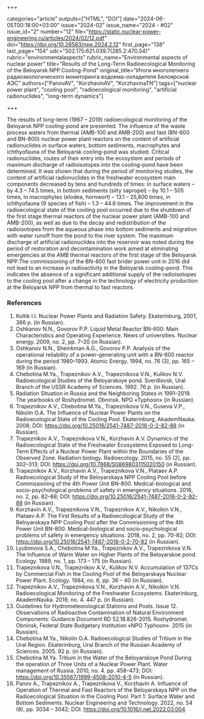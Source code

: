 +++

categories="article"
outputs=["HTML", "DOI"]
date="2024-06-05T00:18:00+03:00"
issue="2024-02"
issue_name="2024 - #02"
issue_id="2"
number="12"
file="https://static.nuclear-power-engineering.ru/articles/2024/02/12.pdf"
doi="https://doi.org/10.26583/npe.2024.2.12"
first_page="138"
last_page="154"
udc="502.175:621.039.7(285.2:470.54)"
rubric="environmentalaspects"
rubric_name="Environmental aspects of nuclear power"
title="Results of the Long-Term Radioecological Monitoring of the Beloyarsk NPP Cooling-Pond"
original_title="Итоги многолетнего радиоэкологического мониторинга водоема-охладителя Белоярской АЭС"
authors=["PanovAV", "KorzhavinAV", "KorzhavinaTN"]
tags=["nuclear power plant", "cooling pool", "radioecological monitoring", "artificial radionuclides", "long-term dynamics"]

+++

The results of long-term (1967 – 2019) radioecological monitoring of the Beloyarsk NPP cooling-pond are presented.
The influence of the waste process waters from thermal (AMB-100 and AMB-200) and fast (BN-600 and BN-800) nuclear power plant reactors on the content of artificial radionuclides in surface waters, bottom sediments, macrophytes and ichthyofauna of the Beloyarsk cooling-pond was studied.
Critical radionuclides, routes of their entry into the ecosystem and periods of maximum discharge of radioisotopes into the cooling-pond have been determined.
It was shown that during the period of monitoring studies, the content of artificial radionuclides in the freshwater ecosystem main components decreased by tens and hundreds of times: in surface waters – by 4.3 – 74.5 times, in bottom sediments (silty sapropel) – by 10.1 – 505 times, in macrophytes (elodea, hornwort) – 13.1 – 25,800 times, in ichthyofauna (9 species of fish) – 1.3 – 44.6 times.
The improvement in the radioecological state of the cooling pool occurred due to the shutdown of the first stage thermal reactors of the nuclear power plant (AMB-100 and AMB-200), as well as due to the decay and redistribution of the radioisotopes from the aqueous phase into bottom sediments and migration with water runoff from the pond to the river system.
The maximum discharge of artificial radionuclides into the reservoir was noted during the period of restoration and decontamination work aimed at eliminating emergencies at the AMB thermal reactors of the first stage of the Beloyarsk NPP.The commissioning of the BN-800 fast brider power unit in 2016 did not lead to an increase in radioactivity in the Beloyarsk cooling-pond.
This indicates the absence of a significant additional supply of the radioisotopes to the cooling pool after a change in the technology of electricity production at the Beloyarsk NPP from thermal to fast reactors.

### References

1. Koltik I.I. Nuclear Power Plants and Radiation Safety. Ekaterinburg, 2001, 366 p. (in Russian).
2. Oshkanov N.N., Govorov P.P. Liquid Metal Reactor BN-600: Main Characteristics and Operating Experience. News of universities. Nuclear energy. 2009, no. 2, pp. 7–20 (in Russian).
3. Oshkanov N.N., Sheinkman A.G., Govorov P.P. Analysis of the operational reliability of a power-generating unit with a BN-600 reactor during the period 1980–1993. Atomic Energy. 1994, no. 76 (3), pp. 165 – 169 (in Russian).
4. Chebotina M.Ya., Trapeznikov A.V., Trapeznikova V.N., Kulikov N.V. Radioecological Studies of the Beloyarskoye pond. Sverdlovsk, Ural Branch of the USSR Academy of Sciences. 1992. 76 p. (in Russian).
5. Radiation Situation in Russia and the Neighboring States in 1991–2019. The yearbooks of Roshydromet. Obninsk. NPO «Typhoon» (in Russian).
6. Trapeznikov A.V., Chebotina M.Ya., Trapeznikova V.N., Guseva V.P., Nikolin O.A. The Influence of Nuclear Power Plants on the Radioecological State of the Cooling Pool. Ekaterinburg, AkademNauka. 2008; DOI: https://doi.org/10.25016/2541-7487-2016-0-2-82-88 (in Russian).
7. Trapeznikov A.V., Trapeznikova V.N., Korzhavin A.V. Dynamics of the Radioecological State of the Freshwater Ecosystems Exposed to Long-Term Effects of a Nuclear Power Plant within the Boundaries of the Observed Zone. Radiation biology. Radioecology. 2015, no. 55 (2), pp. 302–313; DOI: https://doi.org/10.7868/S0869803115020150 (in Russian).
8. Trapeznikov A.V., Korzhavin A.V., Trapeznikova V.N., Plataev A.P. Radioecological Study of the Beloyarskaya NPP Cooling Pool before Commissioning of the 4th Power Unit BN-800. Medical-biological and socio-psychological problems of safety in emergency situations. 2016, no. 2, pp. 82–88; DOI: https://doi.org/10.25016/2541-7487-2016-0-2-82-88 (in Russian).
9. Korzhavin A.V., Trapeznikova V.N., Trapeznikov A.V., Nikolkin V.N., Plataev A.P. The First Results of a Radioecological Study of the Beloyarskaya NPP Cooling Pool after the Commissioning of the 4th Power Unit BN-800. Medical-biological and socio-psychological problems of safety in emergency situations. 2018, no. 2, pp. 70-82; DOI: https://doi.org/10.25016/2541-7487-2018-0-2-70-82 (in Russian).
10. Lyubimova S.A., Chebotina M.Ya., Trapeznikov A.V., Trapeznikova V.N. The Influence of Warm Water on Higher Plants of the Beloyarskoe pond. Ecology. 1989, no. 1, pp. 173 – 175 (in Russian).
11. Trapeznikova V.N., Trapeznikov A.V., Kulikov N.V. Accumulation of 137Сs by Commercial Fish in the Cooling Pool of the Beloyarskaya Nuclear Power Plant. Ecology. 1984, no. 6, pp. 36 – 40 (in Russian).
12. Trapeznikov A.V., Trapeznikova V.N., Korzhavin A.V., Nikolkin V.N. Radioecological Monitoring of the Freshwater Ecosystems. Ekaterinburg, AkademNauka. 2019, no. 4. 447 p. (in Russian).
13. Guidelines for Hydrometeorological Stations and Posts. Issue 12. Observations of Radioactive Contamination of Natural Environment Components: Guidance Document RD 52.18.826-2015. Roshydromet. Obninsk, Federal State Budgetary Institution «NPO Typhoon». 2015 (in Russian).
14. Chebotina M.Ya., Nikolin O.A. Radioecological Studies of Tritium in the Ural Region. Ekaterinburg, Ural Branch of the Russian Academy of Sciences. 2005. 92 p. (in Russian).
15. Chebotina M.Ya. Tritium in the Water of the Beloyarskoye Pond During the operation of Three Units of a Nuclear Power Plant. Water management of Russia. 2010, no. 4. pp. 458–473; DOI: https://doi.org/10.35567/1999-4508-2010-4-5 (in Russian).
16. Panov A., Trapeznikov A., Trapeznikova V., Korzhavin A. Influence of Operation of Thermal and Fast Reactors of the Beloyarskaya NPP on the Radioecological Situation in the Cooling Pool. Part 1: Surface Water and Bottom Sediments. Nuclear Engineering and Technology. 2022, no. 54 (8), pp. 3034 – 3042; DOI: https://doi.org/10.1016/j.net.2022.03.004

